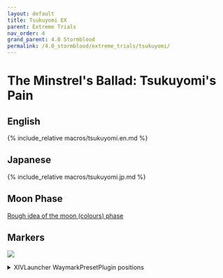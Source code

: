 ```yaml
---
layout: default
title: Tsukuyomi EX
parent: Extreme Trials
nav_order: 4
grand_parent: 4.0 Stormblood
permalink: /4.0_stormblood/extreme_trials/tsukuyomi/
---
```


# The Minstrel's Ballad: Tsukuyomi's Pain

## English

{% include_relative macros/tsukuyomi.en.md %}

## Japanese

{% include_relative macros/tsukuyomi.jp.md %}

## Moon Phase

[Rough idea of the moon (colours) phase](https://youtu.be/oxQdr3B4RdM)

## Markers

![]({{site.baseurl}}/images/4.0_stormblood/tsukuyomi/markers.jpg)
<details markdown=block>
<summary>XIVLauncher WaymarkPresetPlugin positions</summary>

```json
{
  "Name":"Tsukuyomi EX",
  "MapID":538,
  "A":{"X":100.0,"Y":0.0,"Z":82.5,"ID":0,"Active":true},
  "B":{"X":117.5,"Y":0.0,"Z":100.0,"ID":1,"Active":true},
  "C":{"X":100.0,"Y":0.0,"Z":117.5,"ID":2,"Active":true},
  "D":{"X":82.5,"Y":0.0,"Z":100.0,"ID":3,"Active":true},
  "One":{"X":0.0,"Y":0.0,"Z":0.0,"ID":4,"Active":false},
  "Two":{"X":0.0,"Y":0.0,"Z":0.0,"ID":5,"Active":false},
  "Three":{"X":0.0,"Y":0.0,"Z":0.0,"ID":6,"Active":false},
  "Four":{"X":0.0,"Y":0.0,"Z":0.0,"ID":7,"Active":false}
}
```

</details>

<script data-goatcounter="https://tuufless.goatcounter.com/count"
        async src="//gc.zgo.at/count.js"></script>
